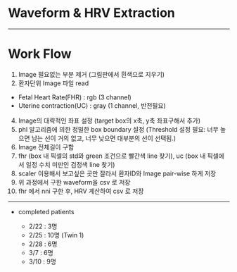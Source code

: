 # Waveform & HRV Extraction
-----

# Work Flow

1. Image 필요없는 부분 제거 (그림판에서 흰색으로 지우기)
2. 환자단위 Image 파일 read 
  - Fetal Heart Rate(FHR) : rgb (3 channel)
  - Uterine contraction(UC) : gray (1 channel, 반전필요)
4. Image의 대략적인 좌표 설정 (target box의 x축, y축 좌표구해서 추가)
5. phl 알고리즘에 의한 정밀한 box boundary 설정 (Threshold 설정 필요: 너무 높으면 남는 선이 거의 없고, 너무 낮으면 대부분의 선이 선택됨.)
6. Image 전체길이 구함
7. fhr (box 내 픽셀의 std와 green 조건으로 빨간색 line 찾기), uc (box 내 픽셀에서 일정 수치 미만인 검정색 line 찾기)
8. scaler 이용해서 보고싶은 곳만 잘라서 환자ID와 Image pair-wise 하게 저장
9. 위 과정에서 구한 waveform을 csv 로 저장
10. fhr 에서 nni 구한 후, HRV 계산하여 csv 로 저장


---


* completed patients 

  - 2/22 : 3명
  - 2/25 : 10명 (Twin 1)
  - 2/28 : 6명
  - 3/7 : 6명
  - 3/10 : 9명
